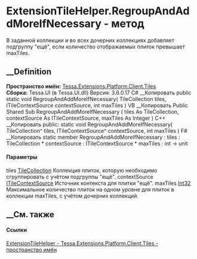 # ExtensionTileHelper.RegroupAndAddMoreIfNecessary - метод
В заданной коллекции и во всех дочерних коллекциях добавляет подгруппу "ещё",
если количество отображаемых плиток превышает maxTiles.
## __Definition
 **Пространство имён:**
[Tessa.Extensions.Platform.Client.Tiles](N_Tessa_Extensions_Platform_Client_Tiles.htm)  
 **Сборка:** Tessa.UI (в Tessa.UI.dll) Версия: 3.6.0.17
C# __Копировать
     public static void RegroupAndAddMoreIfNecessary(
    	TileCollection tiles,
    	ITileContextSource contextSource,
    	int maxTiles
    )
VB __Копировать
     Public Shared Sub RegroupAndAddMoreIfNecessary ( 
    	tiles As TileCollection,
    	contextSource As ITileContextSource,
    	maxTiles As Integer
    )
C++ __Копировать
     public:
    static void RegroupAndAddMoreIfNecessary(
    	TileCollection^ tiles, 
    	ITileContextSource^ contextSource, 
    	int maxTiles
    )
F# __Копировать
     static member RegroupAndAddMoreIfNecessary : 
            tiles : TileCollection * 
            contextSource : ITileContextSource * 
            maxTiles : int -> unit 
#### Параметры
tiles [TileCollection](T_Tessa_UI_Tiles_TileCollection.htm)
    Коллекция плиток, которую необходимо сгруппировать с учётом подгруппы "ещё".
contextSource [ITileContextSource](T_Tessa_UI_Tiles_ITileContextSource.htm)
    Источник контекста для плитки "ещё".
maxTiles [Int32](https://learn.microsoft.com/dotnet/api/system.int32)
     Максимальное количество плиток на одном уровне для плиток в коллекции maxTiles, с учётом дочерних коллекций. 
## __См. также
#### Ссылки
[ExtensionTileHelper -
](T_Tessa_Extensions_Platform_Client_Tiles_ExtensionTileHelper.htm)
[Tessa.Extensions.Platform.Client.Tiles - пространство
имён](N_Tessa_Extensions_Platform_Client_Tiles.htm)
